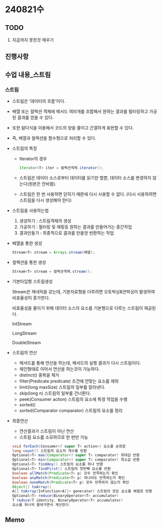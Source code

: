 # 240821수

## TODO

1. 지금까지 못한것 채우기

## 진행사항

## 수업 내용_스트림

### 스트림

* 스트림은 '데이터의 흐름'이다.

* 배열 또는 컬렉션 객체에 메서드 여러개를 조합해서 원하는 결과를 필터링하고 가공된 결과를 얻을 수 있다.

* 또한 람다식을 이용해서 코드의 양을 줄이고 간결하게 표현할 수 있다.

* 즉, 배열과 컬렉션을 함수형으로 처리할 수 있다.

* 스트림의 특징

  * Iterator의 경우

    ```java
    Iterator<T> iter = 컬렉션객체.iterator();
    ```

  * 스트림은 데이터 소스로부터 데이터를 읽기만 할뿐, 데이터 소스를 변경하지 않는다(원본은 안바뀜).

  * 스트림은 한 번 사용하면 닫히기 때문에 다시 사용할 수 없다.
    (다시 사용하려면 스트림을 다시 생성해야 한다)

* 스트림을 사용하는법

  1. 생성하기 : 스트림객체의 생성
  2. 가공하기 : 필터링 및 매핑등 원하는 결과를 만들어가는 중간작업
  3. 결과만들기 : 최종적으로 결과를 만들엉 반환하는 작업

* 배열을 통한 생성

  ```java
  Stream<T> stream = Arrays.stream(배열);
  ```

* 컬렉션을 통한 생성

  ```java
  Stream<T> stream = 컬렉션객체.stream();
  ```

* 기본타입형 스트림생성

  Stream은 제네릭을 갖는데, 기본자료형을 다루려면 오토박싱&언박싱이 발생하여 비효율성이 증가한다.

  비효율성을 줄이기 위해 데이터 소스의 요소를 기본형으로 다루는 스트림이 제공된다.

  IntStream

  LongStream

  DoubleStream

* 스트림의 연산

  * 메서드를 통해 연산을 하는데, 메서드의 실행 결과가 다시 스트림이다.
  * 체인형태로 이어서 연산을 하는것이 가능하다.
  * distinct() 중복을 제거
  * filter(Predicate<T> predicate) 조건에 안맞는 요소를 제외
  * limit(long maxSize) 스트림의 일부를 잘라낸다.
  * skip(long n) 스트림의 일부를 건너뛴다.
  * peek(Consumer<T> action) 스트림의 요소에 특정 작업을 수행
  * sorted()
  * sorted(Comparator<T> comparator) 스트림의 요소를 정리

* 최종연산

  * 연산결과가 스트림이 아닌 연산
  * 스트림 요소를 소모하므로 한 번만 가능

  ```java
  void forEach(Consumer<? super T> action>) 요소를 순회함
  long count() 스트림의 요소의 개수를 반환
  Optional<T> max(Comparator<? super T> comparator) 최대값 반환
  Optional<T> min(Comparator<? super T> comparator) 최소값 반환
  Optional<T> findAny() 스트림의 요소를 하나 반환
  Optional<T> findFirst() 스트림의 첫번째 요소를 반환
  boolean allMatch(Predicate<T> p) 모두 만족하는지 확인
  boolean anyMatch(Predicate<T> p) 하나라도 만족하는지 확인
  boolean noneMatch(Predicate<T> p) 모두 만족하지 않는지 확인
  Object[] toArray()
  A[] toArray(InFunction<A[]> generator) 스트림의 모든 요소를 배열로 반환
  Optional<T> reduce(BinaryOperator<T> accumulator)
  T reduce(T identity, BinaryOperator<T> accumulator)
  요소를 하나씩 줄여가면서 계산한다.
  ```

  

## Memo

